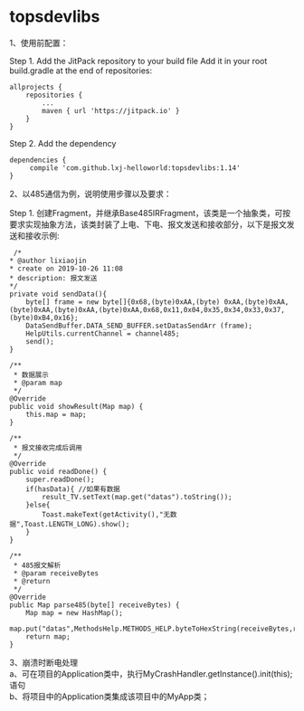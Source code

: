 # topsdevlibs

1、使用前配置：

Step 1. Add the JitPack repository to your build file
Add it in your root build.gradle at the end of repositories:


	allprojects {
		repositories {
			...
			maven { url 'https://jitpack.io' }
		}
	}
	

Step 2. Add the dependency

    dependencies {
         compile 'com.github.lxj-helloworld:topsdevlibs:1.14'  
    }


2、以485通信为例，说明使用步骤以及要求：

Step 1. 创建Fragment，并继承Base485IRFragment，该类是一个抽象类，可按要求实现抽象方法，该类封装了上电、下电、报文发送和接收部分，以下是报文发送和接收示例:


	 /*
    * @author lixiaojin
    * create on 2019-10-26 11:08
    * description: 报文发送
    */
    private void sendData(){
        byte[] frame = new byte[]{0x68,(byte)0xAA,(byte) 0xAA,(byte)0xAA,(byte)0xAA,(byte)0xAA,(byte)0xAA,0x68,0x11,0x04,0x35,0x34,0x33,0x37,(byte)0xB4,0x16};
        DataSendBuffer.DATA_SEND_BUFFER.setDatasSendArr (frame);
        HelpUtils.currentChannel = channel485;
        send();
    }

    /**
     * 数据展示
     * @param map
     */
    @Override
    public void showResult(Map map) {
        this.map = map;
    }

    /**
     * 报文接收完成后调用
     */
    @Override
    public void readDone() {
        super.readDone();
        if(hasData){ //如果有数据
            result_TV.setText(map.get("datas").toString());
        }else{
            Toast.makeText(getActivity(),"无数据",Toast.LENGTH_LONG).show();
        }
    }

    /**
     * 485报文解析
     * @param receiveBytes
     * @return
     */
    @Override
    public Map parse485(byte[] receiveBytes) {
        Map map = new HashMap();
        map.put("datas",MethodsHelp.METHODS_HELP.byteToHexString(receiveBytes,receiveBytes.length));
        return map;
    }
	
3、崩溃时断电处理  
a、可在项目的Application类中，执行MyCrashHandler.getInstance().init(this); 语句  
b、将项目中的Application类集成该项目中的MyApp类；  


